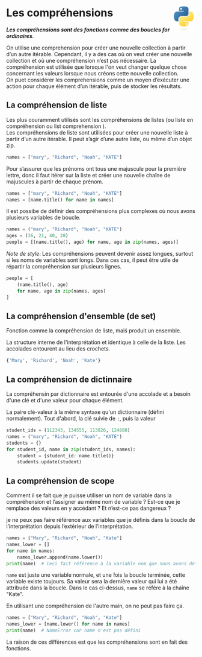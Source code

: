 # **Les compréhensions** <a href="../"><img align="right" src="../../src/images/Python-logo-notext.svg" alt="Python" title="Phthon" widht="auto" height="64px"></a>

_**Les compréhensions sont des fonctions comme des boucles for ordinaires**._

On utilise une comprehension pour créer une nouvelle collection à partir d’un autre itérable. Cependant, il y a des cas où on veut créer une nouvelle collection et où une compréhension n’est pas nécessaire. La compréhension est utilisée que lorsque l'on veut changer quelque chose concernant les valeurs lorsque nous créons cette nouvelle collection.  
On puet considérer les comprehensions comme un moyen d’exécuter une action pour chaque élément d’un itérable, puis de stocker les résultats.

## **La compréhension de liste**

Les plus couramment utilisés sont les compréhensions de listes (ou liste en compréhension ou list comprehension ).  
Les compréhensions de liste sont utilisées pour créer une nouvelle liste à partir d’un autre itérable. Il peut s’agir d’une autre liste, ou même d’un objet zip.
```py
names = ["mary", "Richard", "Noah", "KATE"]
```
Pour s’assurer que les prénoms ont tous une majuscule pour la première lettre, donc il faut itérer sur la liste et créer une nouvelle chaîne de majuscules à partir de chaque prénom.
```py
names = ["mary", "Richard", "Noah", "KATE"]
names = [name.title() for name in names]
```
Il est possibe de définir des compréhensions plus complexes où nous avons plusieurs variables de boucle.
```py
names = ("mary", "Richard", "Noah", "KATE")
ages = (36, 21, 40, 28)
people = [(name.title(), age) for name, age in zip(names, ages)]
```
_Note de style_:
Les compréhensions peuvent devenir assez longues, surtout si les noms de variables sont longs. Dans ces cas, il peut être utile de répartir la compréhension sur plusieurs lignes.
```py
people = [
    (name.title(), age)
    for name, age in zip(names, ages)
]
```

## **La compréhension d'ensemble (de set)**

Fonction comme la compréhension de liste, maiś produit un ensemble.  

La structure interne de l'interprétation et identique à celle de la liste. Les accolades entourent au lieu des crochets.
```py
{'Mary', 'Richard', 'Noah', 'Kate'}
```

## **La compréhension de dictinnaire**

La compréhensin par dictionnaire est entourée d'une accolade et a besoin d'une clé et d'une valeur pour chaque élément.  

La paire clé-valeur à la même syntaxe qu'un dictionnaire (défini normalement). Tout d'abord, la clé suivie de `:`, puis la valeur
```py
student_ids = (112343, 134555, 113826, 124888)
names = ("mary", "Richard", "Noah", "KATE")
students = {}
for student_id, name in zip(student_ids, names):
    student = {student_id: name.title()}
    students.update(student)
```

## **La compréhension de scope**

Comment il se fait que je puisse utiliser un nom de variable dans la compréhension et l’assigner au même nom de variable ? Est-ce que je remplace des valeurs en y accédant ? Et n’est-ce pas dangereux ?

je ne peux pas faire référence aux variables que je définis dans la boucle de l’interprétation depuis l’extérieur de l’interprétation.
```py
names = ["Mary", "Richard", "Noah", "Kate"]
names_lower = []
for name in names:
    names_lower.append(name.lower())
print(name)  # Ceci fait référence à la variable nom que nous avons définie dans la boucle
```
`name` est juste une variable normale, et une fois la boucle terminée, cette variable existe toujours. Sa valeur sera la dernière valeur qui lui a été attribuée dans la boucle. Dans le cas ci-dessus, `name` se réfère à la chaîne "Kate".  

En utilisant une compréhension de l'autre main, on ne peut pas faire ça.
```py
names = ["Mary", "Richard", "Noah", "Kate"]
names_lower = [name.lower() for name in names]
print(name)  # NameError car name n'est pas défini
```
La raison de ces différences est que les compréhensions sont en fait des fonctions.